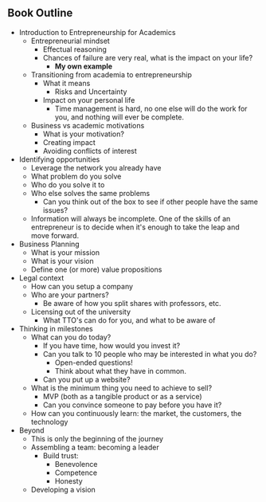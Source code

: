 ## Book Outline
- Introduction to Entrepreneurship for Academics
	- Entrepreneurial mindset
		- Effectual reasoning
		- Chances of failure are very real, what is the impact on your life?
			- **My own example**
	- Transitioning from academia to entrepreneurship
		- What it means
			- Risks and Uncertainty
		- Impact on your personal life
			- Time management is hard, no one else will do the work for you, and nothing will ever be complete. 
	- Business vs academic motivations
		- What is your motivation?
		- Creating impact
		- Avoiding conflicts of interest
- Identifying opportunities
	- Leverage the network you already have
	- What problem do you solve
	- Who do you solve it to
	- Who else solves the same problems
		- Can you think out of the box to see if other people have the same issues?
	- Information will always be incomplete. One of the skills of an entrepreneur is to decide when it's enough to take the leap and move forward. 
- Business Planning
	- What is your mission
	- What is your vision
	- Define one (or more) value propositions
- Legal context
	- How can you setup a company
	- Who are your partners? 
		- Be aware of how you split shares with professors, etc.
	- Licensing out of the university
		- What TTO's can do for you, and what to be aware of
- Thinking in milestones
	- What can you do today?
		- If you have time, how would you invest it?
		- Can you talk to 10 people who may be interested in what you do?
			- Open-ended questions!
			- Think about what they have in common. 
		- Can you put up a website?
	- What is the minimum thing you need to achieve to sell?
		- MVP (both as a tangible product or as a service)
		- Can you convince someone to pay before you have it?
	- How can you continuously learn: the market, the customers, the technology
- Beyond
	- This is only the beginning of the journey
	- Assembling a team: becoming a leader
		- Build trust:
			- Benevolence
			- Competence
			- Honesty
	- Developing a vision